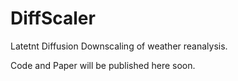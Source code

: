 # DiffScaler
Latetnt Diffusion Downscaling of weather reanalysis.

Code and Paper will be published here soon.
